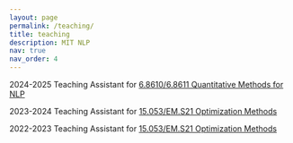 ```yaml
---
layout: page
permalink: /teaching/
title: teaching
description: MIT NLP
nav: true
nav_order: 4
---
```

2024-2025 Teaching Assistant for <a href="https://mit-6861.github.io/">6.8610/6.8611 Quantitative Methods for NLP</a>

2023-2024 Teaching Assistant for <a href="https://web.mit.edu/15.053/www/">15.053/EM.S21 Optimization Methods</a>

2022-2023 Teaching Assistant for <a href="https://web.mit.edu/15.053/www/">15.053/EM.S21 Optimization Methods</a>